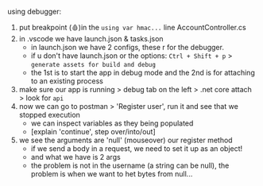 using debugger:
1. put breakpoint (🩸)in the `using var hmac...` line AccountController.cs
2. in .vscode we have launch.json & tasks.json
    * in launch.json we have 2 configs, these r for the debugger. 
    * if u don't have launch.json or the options: `Ctrl + Shift + p` > `generate assets for build and debug`
    * the 1st is to start the app in debug mode and the 2nd is for attaching to an existing process
3. make sure our app is running > debug tab on the left > .net core attach > look for `api`
4. now we can go to postman > 'Register user', run it and see that we stopped execution
    * we can inspect variables as they being populated
    * [explain 'continue', step over/into/out] 
5. we see the arguments are 'null' (mouseover) our register method
    * if we send a body in a request, we need to set it up as an object! 
    * and what we have is 2 args 
    * the problem is not in the username (a string can be null), the problem is when we want to het bytes from null...